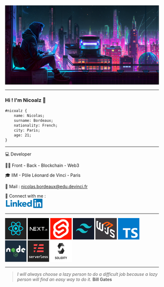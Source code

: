 ![Hello World](/img/background.png)
***
### Hi ! I'm Nicoalz 👋
```
#nicoalz {
    name: Nicolas;
    surname: Bordeaux;
    nationality: French;
    city: Paris;
    age: 21;
}
```

***

💻 Developer

👨‍💻 Front - Back - Blockchain - Web3

🎓 IIM - Pôle Léonard de Vinci - Paris

📧 Mail : <nicolas.bordeaux@edu.devinci.fr>

🤝 Connect with me : <br>
[![LinkedIn](/img/logo-linkedin.png)](https://www.linkedin.com/in/nicolas-bordeaux-720601207/)

***
<img src="/img/react.png" alt="react" width="70" height="70">
<img src="/img/nextjs.png" alt="nextjs" width="70" height="70">
<img src="/img/svelte.png" alt="svelte" width="70" height="70">
<img src="/img/tailwind.png" alt="tailwind" width="70" height="70">
<img src="/img/web3js.png" alt="web3js" width="70" height="70">
<img src="/img/typescript.png" alt="typescript" width="70" height="70">
<img src="/img/nodejs.png" alt="nodejs" width="70" height="70">
<img src="/img/serverless.png" alt="serverless" width="70" height="70">
<img src="/img/solidity.png" alt="solidity" width="70" height="70">

***

>*I will always choose a lazy person to do a difficult job because a lazy person will find an easy way to do it.*
**Bill Gates**
